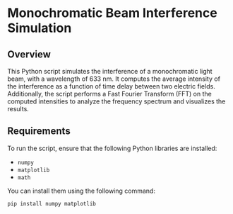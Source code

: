 # Monochromatic Beam Interference Simulation

## Overview
This Python script simulates the interference of a monochromatic light beam, with a wavelength of 633 nm. It computes the average intensity of the interference as a function of time delay between two electric fields. Additionally, the script performs a Fast Fourier Transform (FFT) on the computed intensities to analyze the frequency spectrum and visualizes the results.

## Requirements
To run the script, ensure that the following Python libraries are installed:
- `numpy`
- `matplotlib`
- `math`

You can install them using the following command:
```bash
pip install numpy matplotlib

